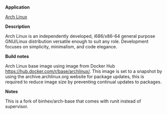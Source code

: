 **Application**

[Arch Linux](https://www.archlinux.org/)

**Description**

Arch Linux is an independently developed, i686/x86-64 general purpose GNU/Linux distribution versatile enough to suit any role. Development focuses on simplicity, minimalism, and code elegance.

**Build notes**

Arch Linux base image using image from Docker Hub https://hub.docker.com/r/base/archlinux/. This image is set to a snapshot by using the archive.archlinux.org website for package updates, this is required to reduce image size by preventing continual updates to packages.

**Notes**

This is a fork of binhex/arch-base that comes with runit instead of supervisor.
